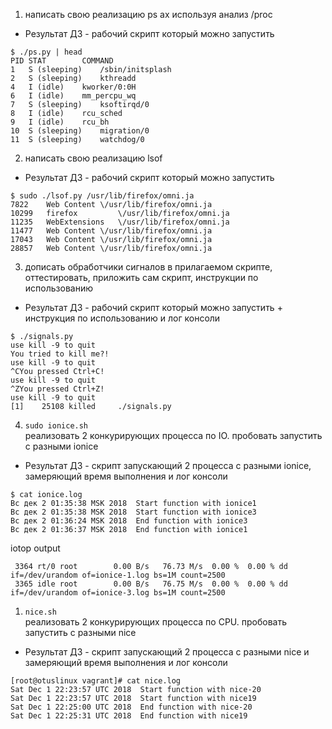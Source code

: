1) написать свою реализацию ps ax используя анализ /proc
- Результат ДЗ - рабочий скрипт который можно запустить
```
$ ./ps.py | head
PID	STAT		COMMAND
1	S (sleeping)	/sbin/initsplash
2	S (sleeping)	kthreadd
4	I (idle)	kworker/0:0H
6	I (idle)	mm_percpu_wq
7	S (sleeping)	ksoftirqd/0
8	I (idle)	rcu_sched
9	I (idle)	rcu_bh
10	S (sleeping)	migration/0
11	S (sleeping)	watchdog/0
```
2) написать свою реализацию lsof
- Результат ДЗ - рабочий скрипт который можно запустить
```
$ sudo ./lsof.py /usr/lib/firefox/omni.ja
7822	Web Content	\/usr/lib/firefox/omni.ja
10299	firefox	        \/usr/lib/firefox/omni.ja
11235	WebExtensions	\/usr/lib/firefox/omni.ja
11477	Web Content	\/usr/lib/firefox/omni.ja
17043	Web Content	\/usr/lib/firefox/omni.ja
28857	Web Content	\/usr/lib/firefox/omni.ja
```
3) дописать обработчики сигналов в прилагаемом скрипте, оттестировать, приложить сам скрипт, инструкции по использованию
- Результат ДЗ - рабочий скрипт который можно запустить + инструкция по использованию и лог консоли
```
$ ./signals.py
use kill -9 to quit
You tried to kill me?!
use kill -9 to quit
^CYou pressed Ctrl+C!
use kill -9 to quit
^ZYou pressed Ctrl+Z!
use kill -9 to quit
[1]    25108 killed     ./signals.py
```
4) `sudo ionice.sh`<br/>
реализовать 2 конкурирующих процесса по IO. пробовать запустить с разными ionice
- Результат ДЗ - скрипт запускающий 2 процесса с разными ionice, замеряющий время выполнения и лог консоли
```
$ cat ionice.log
Вс дек 2 01:35:38 MSK 2018  Start function with ionice1
Вс дек 2 01:35:38 MSK 2018  Start function with ionice3
Вс дек 2 01:36:24 MSK 2018  End function with ionice3
Вс дек 2 01:36:37 MSK 2018  End function with ionice1
```
iotop output
```
 3364 rt/0 root        0.00 B/s   76.73 M/s  0.00 %  0.00 % dd if=/dev/urandom of=ionice-1.log bs=1M count=2500
 3365 idle root        0.00 B/s   76.75 M/s  0.00 %  0.00 % dd if=/dev/urandom of=ionice-3.log bs=1M count=2500
```
1) `nice.sh`<br/>
реализовать 2 конкурирующих процесса по CPU. пробовать запустить с разными nice
- Результат ДЗ - скрипт запускающий 2 процесса с разными nice и замеряющий время выполнения и лог консоли
```
[root@otuslinux vagrant]# cat nice.log
Sat Dec 1 22:23:57 UTC 2018  Start function with nice-20
Sat Dec 1 22:23:57 UTC 2018  Start function with nice19
Sat Dec 1 22:25:00 UTC 2018  End function with nice-20
Sat Dec 1 22:25:31 UTC 2018  End function with nice19
```
